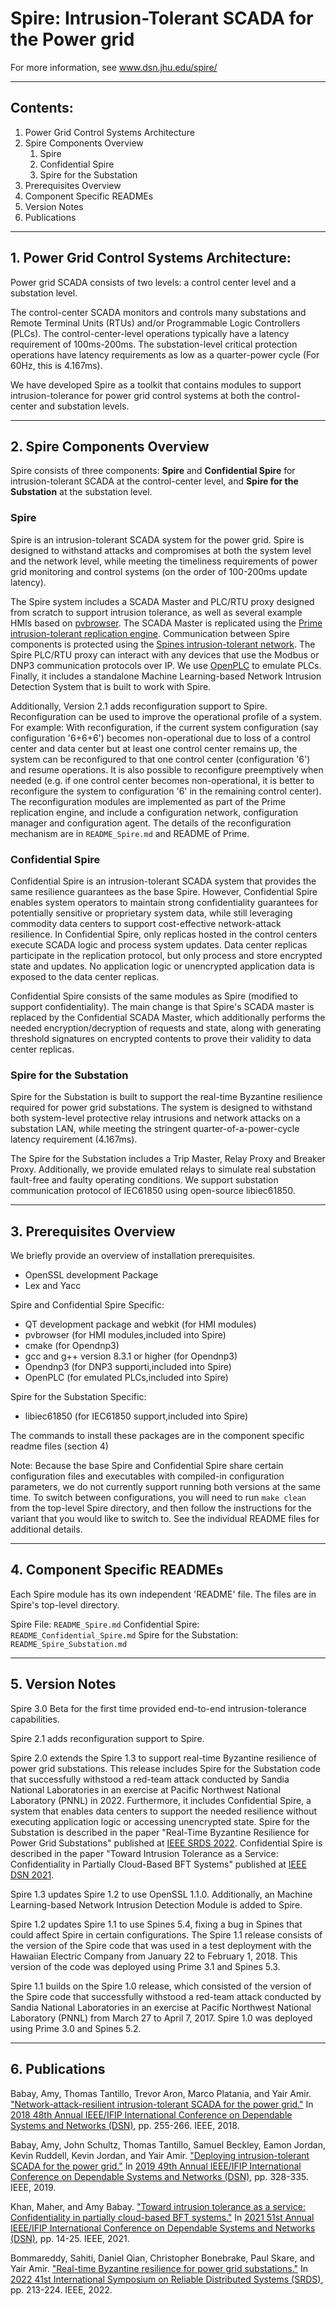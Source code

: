 # Spire: Intrusion-Tolerant SCADA for the Power grid

For more information, see [www.dsn.jhu.edu/spire/ ](https://www.dsn.jhu.edu/spire/)

---

## Contents:
1. Power Grid Control Systems Architecture
2. Spire Components Overview
    1. Spire
    2. Confidential Spire
    3. Spire for the Substation
3. Prerequisites Overview
4. Component Specific READMEs
5. Version Notes
6. Publications

---

## 1. Power Grid Control Systems Architecture:

Power grid SCADA consists of two levels: a control center level and a
substation level. 

The control-center SCADA monitors and controls many substations and Remote
Terminal Units (RTUs) and/or Programmable Logic Controllers (PLCs). The
control-center-level operations typically have a latency requirement of
100ms-200ms. The substation-level critical protection operations have latency
requirements as low as a quarter-power cycle (For 60Hz, this is 4.167ms). 

We have developed Spire as a toolkit that contains modules to support
intrusion-tolerance for power grid control systems at both the control-center
and substation levels.

---

## 2. Spire Components Overview

Spire consists of three components: **Spire** and **Confidential Spire** for
intrusion-tolerant SCADA at the control-center level, and **Spire for the
Substation** at the substation level.

### Spire
        
Spire is an intrusion-tolerant SCADA system for the power grid. Spire is
designed to withstand attacks and compromises at both the system level and the
network level, while meeting the timeliness requirements of power grid
monitoring and control systems (on the order of 100-200ms update latency).  
        
The Spire system includes a SCADA Master and PLC/RTU proxy designed from
scratch to support intrusion tolerance, as well as several example HMIs based
on [pvbrowser](https://pvbrowser.de/pvbrowser/index.php). The SCADA Master is
replicated using the [Prime intrusion-tolerant replication
engine](http://www.dsn.jhu.edu/prime). Communication between Spire components
is protected using the [Spines intrusion-tolerant
network](http://www.spines.org). The Spire PLC/RTU proxy can interact with any
devices that use the Modbus or DNP3 communication protocols over IP. We use
[OpenPLC](http://www.openplcproject.com/) to emulate PLCs. Finally, it includes
a standalone Machine Learning-based Network Intrusion Detection System that is
built to work with Spire.

Additionally, Version 2.1 adds reconfiguration support to Spire.
Reconfiguration can be used to improve the operational profile of a system. For
example: With reconfiguration, if the current system configuration (say
configuration '6+6+6') becomes non-operational due to loss of a control center
and data center but at least one control center remains up, the system can be
reconfigured to that one control center (configuration '6') and resume
operations. It is also possible to reconfigure preemptively when needed (e.g.
if one control center becomes non-operational, it is better to reconfigure the
system to configuration '6' in the remaining control center).  The
reconfiguration modules are implemented as part of the Prime replication
engine, and include a configuration network, configuration manager and
configuration agent. The details of the reconfiguration mechanism are in
`README_Spire.md` and README of Prime.

### Confidential Spire
        
Confidential Spire is an intrusion-tolerant SCADA system that provides the same
resilience guarantees as the base Spire. However, Confidential Spire enables
system operators to maintain strong confidentiality guarantees for potentially
sensitive or proprietary system data, while still leveraging commodity data
centers to support cost-effective network-attack resilience. In Confidential
Spire, only replicas hosted in the control centers execute SCADA logic and
process system updates. Data center replicas participate in the replication
protocol, but only process and store encrypted state and updates. No
application logic or unencrypted application data is exposed to the data center
replicas.

Confidential Spire consists of the same modules as Spire (modified to support
confidentiality). The main change is that Spire's SCADA master is replaced by
the Confidential SCADA Master, which additionally performs the needed
encryption/decryption of requests and state, along with generating threshold
signatures on encrypted contents to prove their validity to data center
replicas. 

### Spire for the Substation

Spire for the Substation is built to support the real-time Byzantine resilience
required for power grid substations. The system is designed to withstand both
system-level protective relay intrusions and network attacks on a substation
LAN, while meeting the stringent quarter-of-a-power-cycle latency requirement
(4.167ms).

The Spire for the Substation includes a Trip Master, Relay Proxy and Breaker
Proxy. Additionally, we provide emulated relays to simulate real substation
fault-free and faulty operating conditions. We support substation communication
protocol of IEC61850 using open-source libiec61850.

---

## 3. Prerequisites Overview

We briefly provide an overview of installation prerequisites. 

- OpenSSL development Package
- Lex and Yacc


Spire and Confidential Spire Specific:
- QT development package and webkit (for HMI modules)
- pvbrowser (for HMI modules,included into Spire)
- cmake (for Opendnp3)
- gcc and g++ version 8.3.1 or higher (for Opendnp3)
- Opendnp3 (for DNP3 supporti,included into Spire)
- OpenPLC (for emulated PLCs,included into Spire)

Spire for the Substation Specific:
- libiec61850 (for IEC61850 support,included into Spire)

The commands to install these packages are in the component specific readme
files (section 4)

Note: Because the base Spire and Confidential Spire share certain configuration
files and executables with compiled-in configuration parameters, we do not
currently support running both versions at the same time. To switch between
configurations, you will need to run `make clean` from the top-level Spire
directory, and then follow the instructions for the variant that you would like
to switch to. See the individual README files for additional details.

---

## 4. Component Specific READMEs

Each Spire module has its own independent 'README' file. The files are in
Spire's top-level directory.

Spire File: `README_Spire.md`
Confidential Spire: `README_Confidential_Spire.md`
Spire for the Substation: `README_Spire_Substation.md`
 
---

## 5. Version Notes

Spire 3.0 Beta for the first time provided end-to-end intrusion-tolerance capabilities.

Spire 2.1 adds reconfiguration support to Spire.

Spire 2.0 extends the Spire 1.3 to support real-time
Byzantine resilience of power grid substations. This release includes Spire for
the Substation code that successfully withstood a red-team attack conducted by
Sandia National Laboratories in an exercise at Pacific Northwest National
Laboratory (PNNL) in 2022. Furthermore, it includes Confidential Spire, a
system that enables data centers to support the needed resilience without
executing application logic or accessing unencrypted state. Spire for the
Substation is described in the paper "Real-Time Byzantine Resilience for Power
Grid Substations" published at [IEEE SRDS
2022](https://ieeexplore.ieee.org/document/9996955). Confidential Spire is
described in the paper "Toward Intrusion Tolerance as a Service:
Confidentiality in Partially Cloud-Based BFT Systems" published at [IEEE DSN
2021](https://ieeexplore.ieee.org/document/9505127).

Spire 1.3 updates Spire 1.2 to use OpenSSL 1.1.0. Additionally, an Machine
Learning-based Network Intrusion Detection Module is added to Spire.

Spire 1.2  updates Spire 1.1 to use Spines 5.4, fixing a bug in Spines that
could affect Spire in certain configurations. The Spire 1.1 release consists of
the version of the Spire code that was used in a test deployment with the
Hawaiian Electric Company from January 22 to February 1, 2018. This version of
the code was deployed using Prime 3.1 and Spines 5.3.

Spire 1.1 builds on the Spire 1.0 release, which consisted of the version of
the Spire code that successfully withstood a red-team attack conducted by
Sandia National Laboratories in an exercise at Pacific Northwest National
Laboratory (PNNL) from March 27 to April 7, 2017. Spire 1.0 was deployed using
Prime 3.0 and Spines 5.2.

---

## 6. Publications

Babay, Amy, Thomas Tantillo, Trevor Aron, Marco Platania, and Yair Amir. ["Network-attack-resilient intrusion-tolerant SCADA for the power grid."](https://sites.pitt.edu/~babay/pubs/scada_DSN_2018.pdf) In [2018 48th Annual IEEE/IFIP International Conference on Dependable Systems and Networks (DSN)](https://ieeexplore.ieee.org/document/8416488), pp. 255-266. IEEE, 2018.

Babay, Amy, John Schultz, Thomas Tantillo, Samuel Beckley, Eamon Jordan, Kevin Ruddell, Kevin Jordan, and Yair Amir. ["Deploying intrusion-tolerant SCADA for the power grid."](https://sites.pitt.edu/~babay/pubs/DSN_2019_SCADA_Experience.pdf) In [2019 49th Annual IEEE/IFIP International Conference on Dependable Systems and Networks (DSN)](https://ieeexplore.ieee.org/document/8809554), pp. 328-335. IEEE, 2019.

Khan, Maher, and Amy Babay. ["Toward intrusion tolerance as a service: Confidentiality in partially cloud-based BFT systems."](https://sites.pitt.edu/~babay/pubs/dsn21_confidentialBFT.pdf) In [2021 51st Annual IEEE/IFIP International Conference on Dependable Systems and Networks (DSN)](https://ieeexplore.ieee.org/document/9505127), pp. 14-25. IEEE, 2021.

Bommareddy, Sahiti, Daniel Qian, Christopher Bonebrake, Paul Skare, and Yair Amir. ["Real-time Byzantine resilience for power grid substations."](https://ieeexplore.ieee.org/document/9996955) In [2022 41st International Symposium on Reliable Distributed Systems (SRDS)](https://ieeexplore.ieee.org/document/9996955), pp. 213-224. IEEE, 2022.
